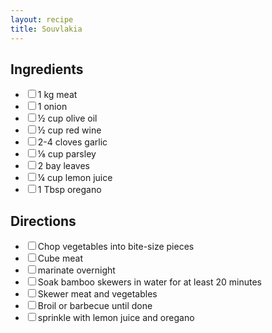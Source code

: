 ```yaml
---
layout: recipe
title: Souvlakia
---
```


<section class="ingredients">
<h2>Ingredients</h2>
<ul class="ingredient-list">
<li><label><input type="checkbox">1 kg meat</label></li>
<li><label><input type="checkbox">1 onion</label></li>
<li><label><input type="checkbox">½ cup olive oil</label></li>
<li><label><input type="checkbox">½ cup red wine</label></li>
<li><label><input type="checkbox">2-4 cloves garlic</label></li>
<li><label><input type="checkbox">⅛ cup parsley</label></li>
<li><label><input type="checkbox">2 bay leaves</label></li>
<li><label><input type="checkbox">¼ cup lemon juice</label></li>
<li><label><input type="checkbox">1 Tbsp oregano</label></li>
</ul>
</section>

<section class="directions">
<h2>Directions</h2>
<ul class="direction-list">
<li><label><input type="checkbox">Chop vegetables into bite-size pieces</label></li>
<li><label><input type="checkbox">Cube meat</label></li>
<li><label><input type="checkbox">marinate overnight</label></li>
<li><label><input type="checkbox">Soak bamboo skewers in water for at least 20 minutes</label></li>
<li><label><input type="checkbox">Skewer meat and vegetables</label></li>
<li><label><input type="checkbox">Broil or barbecue until done</label></li>
<li><label><input type="checkbox">sprinkle with lemon juice and oregano</label></li>
</ul>
</section>
